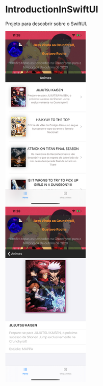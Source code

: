 # IntroductionInSwiftUI
Projeto para descobrir sobre o SwiftUI.

<img src="https://github.com/GustavorDeSousa/IntroductionInSwiftUI/blob/master/screen1.png" width="50%" height="50%">
<img src="https://github.com/GustavorDeSousa/IntroductionInSwiftUI/blob/master/screen2.png" width="50%" height="50%">
